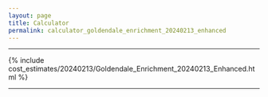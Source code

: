 ```yaml
---
layout: page
title: Calculator
permalink: calculator_goldendale_enrichment_20240213_enhanced
---
```


___

{% include cost_estimates/20240213/Goldendale_Enrichment_20240213_Enhanced.html %}

___

